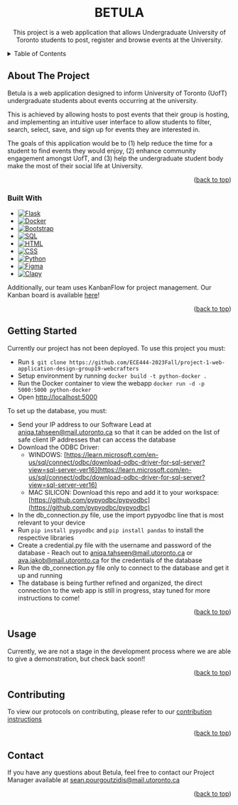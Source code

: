 <a name="readme-top"></a>

<!-- PROJECT LOGO -->
<br />
<div align="center">
<h1 align="center">BETULA</h3>

  <p align="center">
    This project is a web application that allows Undergraduate University of Toronto students to post, register and browse events at the University.
  </p>
</div>

<!-- TABLE OF CONTENTS --> 

<details>
  <summary>Table of Contents</summary>
  <ol>
    <li>
      <a href="#about-the-project">About The Project</a>
      <ul>
        <li><a href="#built-with">Built With</a></li>
      </ul>
    </li>
    <li>
      <a href="#getting-started">Getting Started</a>
    </li>
    <li><a href="#usage">Usage</a></li>
    <li><a href="#contributing">Contributing</a></li>
    <li><a href="#contact">Contact</a></li>
  </ol>
</details> 

<!-- ABOUT THE PROJECT -->
## About The Project

Betula is a web application designed to inform University of Toronto (UofT) undergraduate students about events occurring at the university. 

This is achieved by allowing hosts to post events that their group is hosting, and implementing an intuitive user interface to allow students to filter, search, select, save, and sign up for events they are interested in. 

The goals of this application would be to (1) help reduce the time for a student to find events they would enjoy, (2) enhance community engagement amongst UofT, and (3) help the undergraduate student body make the most of their social life at University.  

<p align="right">(<a href="#readme-top">back to top</a>)</p> 


### Built With

* [![Flask][Flask.com]][Flask-url]
* [![Docker][Docker.com]][Docker-url]
* [![Bootstrap][Bootstrap.com]][Bootstrap-url]
* [![SQL][SQL.com]][SQL-url]
* [![HTML][HTML.com]][HTML-url]
* [![CSS][CSS.com]][CSS-url]
* [![Python][Python.com]][Python-url]
* [![Figma][Figma.com]][Figma-url]
* [![Clapy][Clapy.com]][Clapy-url]


Additionally, our team uses KanbanFlow for project management. Our Kanban board is available [here](https://kanbanflow.com/board/ST3BL3S)!

<p align="right">(<a href="#readme-top">back to top</a>)</p>

<!-- GETTING STARTED -->
## Getting Started

Currently our project has not been deployed. To use this project you must:

* Run ```$ git clone https://github.com/ECE444-2023Fall/project-1-web-application-design-group19-webcrafters ```
* Setup environment by running ```docker build -t python-docker .```
* Run the Docker container to view the webapp ```docker run -d -p 5000:5000 python-docker```
* Open [http://localhost:5000](http://localhost:5000)

To set up the database, you must:
* Send your IP address to our Software Lead at aniqa.tahseen@mail.utoronto.ca so that it can be added on the list of safe client IP addresses that can access the database
* Download the ODBC Driver:
  * WINDOWS: [https://learn.microsoft.com/en-us/sql/connect/odbc/download-odbc-driver-for-sql-server?view=sql-server-ver16](https://learn.microsoft.com/en-us/sql/connect/odbc/download-odbc-driver-for-sql-server?view=sql-server-ver16)
  * MAC SILICON: Download this repo and add it to your workspace: [https://github.com/pypyodbc/pypyodbc](https://github.com/pypyodbc/pypyodbc)
* In the db_connection.py file, use the import pypyodbc line that is most relevant to your device
* Run ```pip install pypyodbc``` and ```pip install pandas``` to install the respective libraries
* Create a credential.py file with the username and password of the database - Reach out to aniqa.tahseen@mail.utoronto.ca or ava.jakob@mail.utoronto.ca for the credentials of the database
* Run the db_connection.py file only to connect to the database and get it up and running
* The database is being further refined and organized, the direct connection to the web app is still in progress, stay tuned for more instructions to come!

<p align="right">(<a href="#readme-top">back to top</a>)</p>

<!-- USAGE EXAMPLES -->
## Usage

Currently, we are not a stage in the development process where we are able to give a demonstration, but check back soon!!

<p align="right">(<a href="#readme-top">back to top</a>)</p>


<!-- CONTRIBUTING -->
## Contributing

To view our protocols on contributing, please refer to our [contribution instructions](https://github.com/ECE444-2023Fall/project-1-web-application-design-group19-webcrafters/blob/main/CONTRIBUTIONS.md)

<p align="right">(<a href="#readme-top">back to top</a>)</p>

<!-- CONTACT -->
## Contact

If you have any questions about Betula, feel free to contact our Project Manager available at sean.pourgoutzidis@mail.utoronto.ca

<p align="right">(<a href="#readme-top">back to top</a>)</p>

<!-- Links & Images -->
[Flask.com]: https://img.shields.io/badge/Flask-563D7C?style=flask&logo=flask&logoColor=white&color=orange
[Flask-url]:https://flask.palletsprojects.com/en/3.0.x/
[Docker.com]: https://img.shields.io/badge/Docker-563D7C?logo=docker&logoColor=white&color=blue
[Docker-url]: https://www.docker.com
[Bootstrap.com]: https://img.shields.io/badge/Bootstrap-563D7C?style=for-the-badge&logo=bootstrap&logoColor=white
[Bootstrap-url]: https://getbootstrap.com
[SQL.com]: https://img.shields.io/badge/SQL-563D7C?logo=mysql&logoColor=white&color=black
[SQL-url]: https://www.mysql.com
[HTML.com]: https://img.shields.io/badge/HTML-563D7C?logo=html5&logoColor=white&color=green
[HTML-url]: https://html.com
[CSS.com]: https://img.shields.io/badge/CSS-563D7C?logo=css3&logoColor=white&color=green
[CSS-url]: https://www.w3.org/Style/CSS/Overview.en.html
[Python.com]: https://img.shields.io/badge/Python-563D7C?logo=python&logoColor=white&color=yellow
[Python-url]: https://www.python.org
[Figma.com]: https://img.shields.io/badge/Figma-563D7C?logo=figma&logoColor=white&color=red
[Figma-url]: https://www.figma.com
[Clapy.com]: https://img.shields.io/badge/Clapy-563D7C?logo=clapy&logoColor=white&color=grey
[Clapy-url]: https://clapy.co
